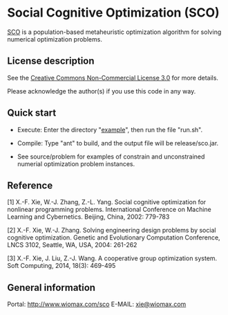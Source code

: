 Social Cognitive Optimization (SCO)
===================================

[SCO](https://en.wikipedia.org/wiki/Social_cognitive_optimization) is a population-based metaheuristic optimization algorithm for solving numerical optimization problems.

License description
-------------------

See the [Creative Commons Non-Commercial License 3.0](https://creativecommons.org/licenses/by-nc/3.0/us/) for more details.

Please acknowledge the author(s) if you use this code in any way.

Quick start
-----------

- Execute: Enter the directory "[example](https://github.com/xfxie/sco/tree/master/example)", then run the file "run.sh".

- Compile: Type "ant" to build, and the output file will be release/sco.jar. 

- See source/problem for examples of constrain and unconstrained numerial optimization problem instances.

Reference
---------

[1] X.-F. Xie, W.-J. Zhang, Z.-L. Yang. Social cognitive optimization for nonlinear programming problems. International Conference on Machine Learning and Cybernetics. Beijing, China, 2002: 779-783

[2] X.-F. Xie, W.-J. Zhang. Solving engineering design problems by social cognitive optimization. Genetic and Evolutionary Computation Conference, LNCS 3102, Seattle, WA, USA, 2004: 261-262

[3] X.-F. Xie, J. Liu, Z.-J. Wang. A cooperative group optimization system. Soft Computing, 2014, 18(3): 469-495

General information
-------------------

Portal: http://www.wiomax.com/sco
E-MAIL: xie@wiomax.com
